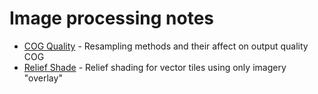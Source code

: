 # Image processing notes

- [COG Quality](./cog.quality.md) - Resampling methods and their affect on output quality COG
- [Relief Shade](./relief.shade.md) - Relief shading for vector tiles using only imagery "overlay"

